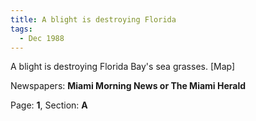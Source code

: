 ```yaml
---  
title: A blight is destroying Florida  
tags:  
  - Dec 1988  
---  
```

  
A blight is destroying Florida Bay's sea grasses. [Map]  
  
Newspapers: **Miami Morning News or The Miami Herald**  
  
Page: **1**, Section: **A** 
